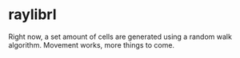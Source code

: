 # raylibrl
Right now, a set amount of cells are generated using a random walk algorithm. Movement works, more things to come.
